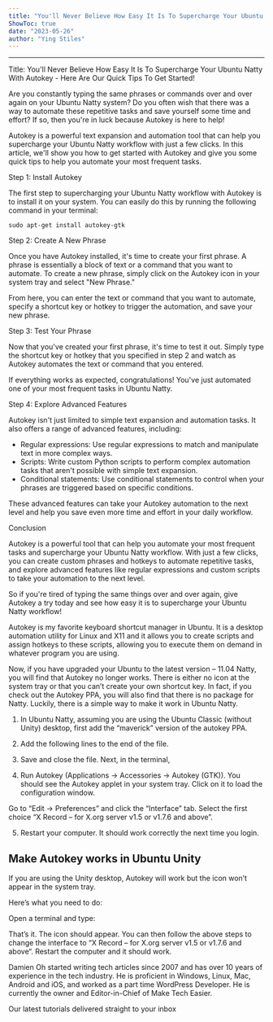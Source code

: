 ```yaml
---
title: "You'll Never Believe How Easy It Is To Supercharge Your Ubuntu Natty With Autokey - Here Are Our Quick Tips To Get Started!"
ShowToc: true 
date: "2023-05-26"
author: "Ying Stiles"
---
```

*****
Title: You'll Never Believe How Easy It Is To Supercharge Your Ubuntu Natty With Autokey - Here Are Our Quick Tips To Get Started!

Are you constantly typing the same phrases or commands over and over again on your Ubuntu Natty system? Do you often wish that there was a way to automate these repetitive tasks and save yourself some time and effort? If so, then you're in luck because Autokey is here to help!

Autokey is a powerful text expansion and automation tool that can help you supercharge your Ubuntu Natty workflow with just a few clicks. In this article, we'll show you how to get started with Autokey and give you some quick tips to help you automate your most frequent tasks.

Step 1: Install Autokey

The first step to supercharging your Ubuntu Natty workflow with Autokey is to install it on your system. You can easily do this by running the following command in your terminal:

```sudo apt-get install autokey-gtk```

Step 2: Create A New Phrase

Once you have Autokey installed, it's time to create your first phrase. A phrase is essentially a block of text or a command that you want to automate. To create a new phrase, simply click on the Autokey icon in your system tray and select "New Phrase."

From here, you can enter the text or command that you want to automate, specify a shortcut key or hotkey to trigger the automation, and save your new phrase.

Step 3: Test Your Phrase

Now that you've created your first phrase, it's time to test it out. Simply type the shortcut key or hotkey that you specified in step 2 and watch as Autokey automates the text or command that you entered.

If everything works as expected, congratulations! You've just automated one of your most frequent tasks in Ubuntu Natty.

Step 4: Explore Advanced Features

Autokey isn't just limited to simple text expansion and automation tasks. It also offers a range of advanced features, including:

- Regular expressions: Use regular expressions to match and manipulate text in more complex ways.
- Scripts: Write custom Python scripts to perform complex automation tasks that aren't possible with simple text expansion.
- Conditional statements: Use conditional statements to control when your phrases are triggered based on specific conditions.

These advanced features can take your Autokey automation to the next level and help you save even more time and effort in your daily workflow.

Conclusion

Autokey is a powerful tool that can help you automate your most frequent tasks and supercharge your Ubuntu Natty workflow. With just a few clicks, you can create custom phrases and hotkeys to automate repetitive tasks, and explore advanced features like regular expressions and custom scripts to take your automation to the next level.

So if you're tired of typing the same things over and over again, give Autokey a try today and see how easy it is to supercharge your Ubuntu Natty workflow!


Autokey is my favorite keyboard shortcut manager in Ubuntu. It is a desktop automation utility for Linux and X11 and it allows you to create scripts and assign hotkeys to these scripts, allowing you to execute them on demand in whatever program you are using.
 
Now, if you have upgraded your Ubuntu to the latest version – 11.04 Natty, you will find that Autokey no longer works. There is either no icon at the system tray or that you can’t create your own shortcut key. In fact, if you check out the Autokey PPA, you will also find that there is no package for Natty. Luckily, there is a simple way to make it work in Ubuntu Natty.

1. In Ubuntu Natty, assuming you are using the Ubuntu Classic (without Unity) desktop, first add the “maverick” version of the autokey PPA.
 
2. Add the following lines to the end of the file.
 
3. Save and close the file. Next, in the terminal, 
 
4. Run Autokey (Applications -> Accessories -> Autokey (GTK)). You should see the Autokey applet in your system tray. Click on it to load the configuration window. 
 
Go to “Edit -> Preferences” and click the “Interface” tab. Select the first choice “X Record – for X.org server v1.5 or v1.7.6 and above”. 
 
5. Restart your computer. It should work correctly the next time you login. 
 

 
## Make Autokey works in Ubuntu Unity
 
If you are using the Unity desktop, Autokey will work but the icon won’t appear in the system tray. 
 
Here’s what you need to do:
 
Open a terminal and type:
 
That’s it. The icon should appear. You can then follow the above steps to change the interface to “X Record – for X.org server v1.5 or v1.7.6 and above“. Restart the computer and it should work.
 
Damien Oh started writing tech articles since 2007 and has over 10 years of experience in the tech industry. He is proficient in Windows, Linux, Mac, Android and iOS, and worked as a part time WordPress Developer. He is currently the owner and Editor-in-Chief of Make Tech Easier.
 
Our latest tutorials delivered straight to your inbox




